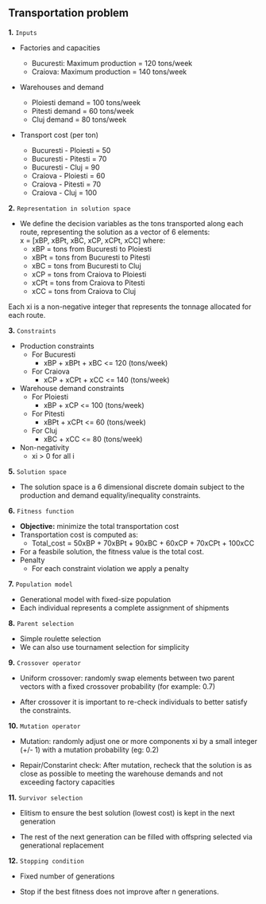 ## Transportation problem

**1.** `Inputs`
* Factories and capacities
    * Bucuresti: Maximum production = 120 tons/week
    * Craiova: Maximum production = 140 tons/week

* Warehouses and demand
    * Ploiesti demand = 100 tons/week
    * Pitesti demand = 60 tons/week
    * Cluj demand = 80 tons/week

* Transport cost (per ton)
    * Bucuresti - Ploiesti = 50
    * Bucuresti - Pitesti = 70
    * Bucuresti - Cluj = 90
    * Craiova - Ploiesti = 60
    * Craiova - Pitesti = 70
    * Craiova - Cluj = 100

**2.** `Representation in solution space`
* We define the decision variables as the tons transported along each route, representing the solution as a vector of 6 elements:\
x = [xBP, xBPt, xBC, xCP, xCPt, xCC] where:
    * xBP = tons from Bucuresti to Ploiesti
    * xBPt = tons from Bucuresti to Pitesti
    * xBC = tons from Bucuresti to Cluj
    * xCP = tons from Craiova to Ploiesti
    * xCPt = tons from Craiova to Pitesti
    * xCC = tons from Craiova to Cluj

Each xi is a non-negative integer that represents the tonnage allocated for each route.

**3.** `Constraints`
* Production constraints
    * For Bucuresti
        * xBP + xBPt + xBC <= 120 (tons/week)
    * For Craiova
        * xCP + xCPt + xCC <= 140 (tons/week)
* Warehouse demand constraints
    * For Ploiesti
        * xBP + xCP <= 100 (tons/week)
    * For Pitesti
        * xBPt + xCPt <= 60 (tons/week)
    * For Cluj
        * xBC + xCC <= 80 (tons/week)
* Non-negativity
    * xi > 0 for all i

**5.** `Solution space`
* The solution space is a 6 dimensional discrete domain subject to the production and demand equality/inequality constraints.

**6.** `Fitness function`
* **Objective:** minimize the total transportation cost
* Transportation cost is computed as:
    * Total_cost = 50xBP + 70xBPt + 90xBC + 60xCP + 70xCPt + 100xCC
* For a feasbile solution, the fitness value is the total cost.
* Penalty
    * For each constraint violation we apply a penalty

**7.** `Population model`
* Generational model with fixed-size population
* Each individual represents a complete assignment of shipments

**8.** `Parent selection`
* Simple roulette selection
* We can also use tournament selection for simplicity

**9.** `Crossover operator`
* Uniform crossover: randomly swap elements between two parent vectors with a fixed crossover probability (for example: 0.7)

* After crossover it is important to re-check individuals to better satisfy the constraints.

**10.** `Mutation operator`
* Mutation: randomly adjust one or more components xi by a small integer (+/- 1) with a mutation probability (eg: 0.2)

* Repair/Constarint check: After mutation, recheck that the solution is as close as possible to meeting the warehouse demands and not exceeding factory capacities

**11.** `Survivor selection`
* Elitism to ensure the best solution (lowest cost) is kept in the next generation

* The rest of the next generation can be filled with offspring selected via generational replacement

**12.** `Stopping condition`
* Fixed number of generations

* Stop if the best fitness does not improve after n generations.

